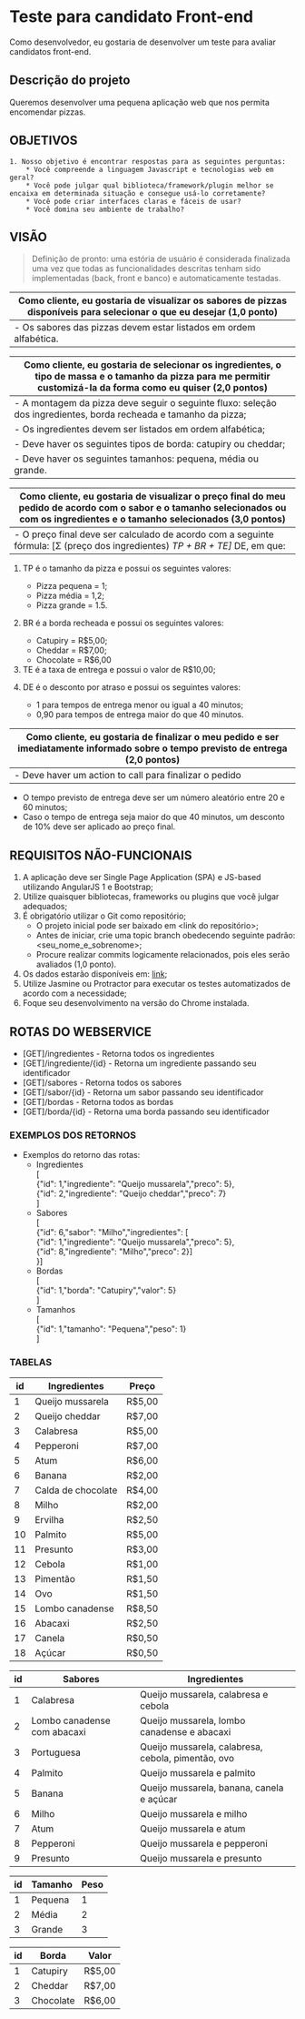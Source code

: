 <html>
   <head>
      <meta http-equiv="Content-Type" content="text/html; charset=UTF-8">
   </head>
   <body>
      <h1 id="teste-para-candidato-front-end">Teste para candidato Front-end</h1>
      <p>Como desenvolvedor, eu gostaria de desenvolver um teste para avaliar candidatos front-end.</p>
      <h2 id="descri-o-do-projeto">Descrição do projeto</h2>
      <p>Queremos desenvolver uma pequena aplicação web que nos permita encomendar pizzas.</p>
      <h2 id="objetivos">OBJETIVOS</h2>
      <pre><code>1. Nosso objetivo é encontrar respostas para as seguintes perguntas:
    * Você compreende a linguagem Javascript e tecnologias web em geral?
    * Você pode julgar qual biblioteca/framework/plugin melhor se encaixa em determinada situação e consegue usá-lo corretamente?
    * Você pode criar interfaces claras e fáceis de usar?
    * Você domina seu ambiente de trabalho?
</code></pre>
      <h2 id="vis-o">VISÃO</h2>
      <blockquote>
         <p>Definição de pronto: uma estória de usuário é considerada finalizada uma vez que todas as funcionalidades descritas tenham sido implementadas (back, front e banco) e automaticamente testadas.</p>
      </blockquote>
      <table>
         <thead>
            <tr>
               <th>Como cliente, eu gostaria de visualizar os sabores de pizzas disponíveis para selecionar o que eu desejar (1,0 ponto)</th>
            </tr>
         </thead>
         <tbody>
            <tr>
               <td>- Os sabores das pizzas devem estar listados em ordem alfabética.</td>
            </tr>
         </tbody>
      </table>
      <table>
         <thead>
            <tr>
               <th>Como cliente, eu gostaria de selecionar os ingredientes, o tipo de massa e o tamanho da pizza para me permitir customizá-la da forma como eu quiser (2,0 pontos)</th>
            </tr>
         </thead>
         <tbody>
            <tr>
               <td>- A montagem da pizza deve seguir o seguinte fluxo: seleção dos ingredientes, borda recheada e tamanho da pizza;</td>
            </tr>
            <tr>
               <td>- Os ingredientes devem ser listados em ordem alfabética;</td>
            </tr>
            <tr>
               <td>- Deve haver os seguintes tipos de borda: catupiry ou cheddar;</td>
            </tr>
            <tr>
               <td>- Deve haver os seguintes tamanhos: pequena, média ou grande.</td>
            </tr>
         </tbody>
      </table>
      <table>
         <thead>
            <tr>
               <th>Como cliente, eu gostaria de visualizar o preço final do meu pedido de acordo com o sabor e o tamanho selecionados ou com os ingredientes e o tamanho selecionados (3,0 pontos)</th>
            </tr>
         </thead>
         <tbody>
            <tr>
               <td>- O preço final deve ser calculado de acordo com a seguinte fórmula: [Σ (preço dos ingredientes) <em> TP + BR + TE] </em> DE, em que: </td>
            </tr>
         </tbody>
      </table>
      <ol>
         <li>
            <p>TP é o tamanho da pizza e possui os seguintes valores:</p>
            <ul>
               <li>Pizza pequena = 1;</li>
               <li>Pizza média = 1,2;</li>
               <li>Pizza grande = 1.5.</li>
            </ul>
         </li>
         <li>
            <p>BR é a borda recheada e possui os seguintes valores:</p>
            <ul>
               <li>Catupiry = R$5,00;</li>
               <li>Cheddar = R$7,00;</li>
               <li>Chocolate = R$6,00</li>
            </ul>
         </li>
         <li>TE é a taxa de entrega e possui o valor de R$10,00;</li>
         <li>
            <p>DE é o desconto por atraso e possui os seguintes valores:</p>
            <ul>
               <li>1 para tempos de entrega menor ou igual a 40 minutos;</li>
               <li>0,90 para tempos de entrega maior do que 40 minutos.</li>
            </ul>
         </li>
      </ol>
      <table>
         <thead>
            <tr>
               <th>Como cliente, eu gostaria de finalizar o meu pedido e ser imediatamente informado sobre o tempo previsto de entrega (2,0 pontos)</th>
            </tr>
         </thead>
         <tbody>
            <tr>
               <td>- Deve haver um action to call para finalizar o pedido    </td>
            </tr>
         </tbody>
      </table>
      <ul>
         <li>O tempo previsto de entrega deve ser um número aleatório entre 20 e 60 minutos;</li>
         <li>Caso o tempo de entrega seja maior do que 40 minutos, um desconto de 10% deve ser aplicado ao preço final.</li>
      </ul>
      <h2 id="requisitos-n-o-funcionais">REQUISITOS NÃO-FUNCIONAIS</h2>
      <ol>
         <li>A aplicação deve ser Single Page Application (SPA) e JS-based utilizando AngularJS 1 e Bootstrap;</li>
         <li>Utilize quaisquer bibliotecas, frameworks ou plugins que você julgar adequados;</li>
         <li>
            É obrigatório utilizar o Git como repositório;
            <ul>
               <li>O projeto inicial pode ser baixado em &lt;link do repositório&gt;;</li>
               <li>Antes de iniciar, crie uma topic branch obedecendo seguinte padrão: &lt;seu_nome_e_sobrenome&gt;;</li>
               <li>Procure realizar commits logicamente relacionados, pois eles serão avaliados (1,0 ponto).</li>
            </ul>
         </li>
         <li>Os dados estarão disponíveis em: <a href="ssh://git@bitbucket.tecnomobile.com.br:7999/adc/frontend.git">link</a>;</li>
         <li>Utilize Jasmine ou Protractor para executar os testes automatizados de acordo com a necessidade;</li>
         <li>Foque seu desenvolvimento na versão do Chrome instalada.</li>
      </ol>
      <h2 id="rotas-do-webservice">ROTAS DO WEBSERVICE</h2>
      <ul>
         <li>[GET]/ingredientes - Retorna todos os ingredientes</li>
         <li>[GET]/ingrediente/{id} - Retorna um ingrediente passando seu identificador</li>
         <li>[GET]/sabores - Retorna todos os sabores</li>
         <li>[GET]/sabor/{id} - Retorna um sabor passando seu identificador</li>
         <li>[GET]/bordas - Retorna todos as bordas</li>
         <li>[GET]/borda/{id} - Retorna uma borda passando seu identificador</li>
      </ul>
      <h3 id="exemplos-dos-retornos">EXEMPLOS DOS RETORNOS</h3>
      <ul>
         <li>
            Exemplos do retorno das rotas:
            <ul>
               <li>Ingredientes<br>[<br>{"id": 1,"ingrediente": "Queijo mussarela","preco": 5},<br>{"id": 2,"ingrediente": "Queijo cheddar","preco": 7}<br>]</li>
               <li>Sabores<br>[<br>{"id": 6,"sabor": "Milho","ingredientes": [<br>
                {"id": 1,"ingrediente": "Queijo mussarela","preco": 5},<br>
                {"id": 8,"ingrediente": "Milho","preco": 2}]<br>
                }]
               <li>Bordas<br>[<br>{"id": 1,"borda": "Catupiry","valor": 5}<br>]</li>
               </li>
               <li>Tamanhos<br>[<br>{"id": 1,"tamanho": "Pequena","peso": 1}<br>]</li>
            </ul>
         </li>
      </ul>
      <h3 id="tabelas">TABELAS</h3>
      <table>
         <thead>
            <tr>
               <th>id</th>
               <th>Ingredientes</th>
               <th>Preço </th>
            </tr>
         </thead>
         <tbody>
            <tr>
               <td>1</td>
               <td>Queijo mussarela</td>
               <td>R$5,00</td>
            </tr>
            <tr>
               <td>2</td>
               <td>Queijo cheddar</td>
               <td>R$7,00</td>
            </tr>
            <tr>
               <td>3</td>
               <td>Calabresa</td>
               <td>R$5,00</td>
            </tr>
            <tr>
               <td>4</td>
               <td>Pepperoni</td>
               <td>R$7,00</td>
            </tr>
            <tr>
               <td>5</td>
               <td>Atum</td>
               <td>R$6,00</td>
            </tr>
            <tr>
               <td>6</td>
               <td>Banana</td>
               <td>R$2,00</td>
            </tr>
            <tr>
               <td>7</td>
               <td>Calda de chocolate</td>
               <td>R$4,00</td>
            </tr>
            <tr>
               <td>8</td>
               <td>Milho</td>
               <td>R$2,00</td>
            </tr>
            <tr>
               <td>9</td>
               <td>Ervilha</td>
               <td>R$2,50</td>
            </tr>
            <tr>
               <td>10</td>
               <td>Palmito</td>
               <td>R$5,00</td>
            </tr>
            <tr>
               <td>11</td>
               <td>Presunto</td>
               <td>R$3,00</td>
            </tr>
            <tr>
               <td>12</td>
               <td>Cebola</td>
               <td>R$1,00</td>
            </tr>
            <tr>
               <td>13</td>
               <td>Pimentão</td>
               <td>R$1,50</td>
            </tr>
            <tr>
               <td>14</td>
               <td>Ovo</td>
               <td>R$1,50</td>
            </tr>
            <tr>
               <td>15</td>
               <td>Lombo canadense</td>
               <td>R$8,50</td>
            </tr>
            <tr>
               <td>16</td>
               <td>Abacaxi</td>
               <td>R$2,50</td>
            </tr>
            <tr>
               <td>17</td>
               <td>Canela</td>
               <td>R$0,50</td>
            </tr>
            <tr>
               <td>18</td>
               <td>Açúcar</td>
               <td>R$0,50</td>
            </tr>
         </tbody>
      </table>
      <table>
         <thead>
            <tr>
               <th>id</th>
               <th>Sabores</th>
               <th>Ingredientes </th>
            </tr>
         </thead>
         <tbody>
            <tr>
               <td>1</td>
               <td>Calabresa</td>
               <td>Queijo mussarela, calabresa e cebola</td>
            </tr>
            <tr>
               <td>2</td>
               <td>Lombo canadense com abacaxi</td>
               <td>Queijo mussarela, lombo canadense e abacaxi</td>
            </tr>
            <tr>
               <td>3</td>
               <td>Portuguesa</td>
               <td>Queijo mussarela, calabresa, cebola, pimentão, ovo</td>
            </tr>
            <tr>
               <td>4</td>
               <td>Palmito</td>
               <td>Queijo mussarela e palmito</td>
            </tr>
            <tr>
               <td>5</td>
               <td>Banana</td>
               <td>Queijo mussarela, banana, canela e açúcar</td>
            </tr>
            <tr>
               <td>6</td>
               <td>Milho</td>
               <td>Queijo mussarela e milho</td>
            </tr>
            <tr>
               <td>7</td>
               <td>Atum</td>
               <td>Queijo mussarela e atum</td>
            </tr>
            <tr>
               <td>8</td>
               <td>Pepperoni</td>
               <td>Queijo mussarela e pepperoni</td>
            </tr>
            <tr>
               <td>9</td>
               <td>Presunto</td>
               <td>Queijo mussarela e presunto</td>
            </tr>
         </tbody>
      </table>
      <table>
         <thead>
            <tr>
               <th>id</th>
               <th>Tamanho</th>
               <th>Peso </th>
            </tr>
         </thead>
         <tbody>
            <tr>
               <td>1</td>
               <td>Pequena</td>
               <td>1</td>
            </tr>
            <tr>
               <td>2</td>
               <td>Média</td>
               <td>2</td>
            </tr>
            <tr>
               <td>3</td>
               <td>Grande</td>
               <td>3</td>
            </tr>
         </tbody>
      </table>
      <table>
         <thead>
            <tr>
               <th>id</th>
               <th>Borda</th>
               <th>Valor </th>
            </tr>
         </thead>
         <tbody>
            <tr>
               <td>1</td>
               <td>Catupiry</td>
               <td>R$5,00</td>
            </tr>
            <tr>
               <td>2</td>
               <td>Cheddar</td>
               <td>R$7,00</td>
            </tr>
            <tr>
               <td>3</td>
               <td>Chocolate</td>
               <td>R$6,00</td>
            </tr>
         </tbody>
      </table>
   </body>
</html>